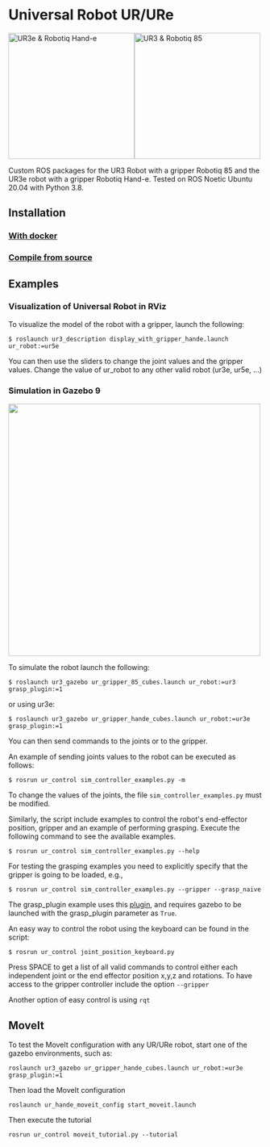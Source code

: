Universal Robot UR/URe
===
<img src="https://github.com/cambel/ur3/blob/noetic-devel/wiki/ur3e.gif?raw=true" alt="UR3e & Robotiq Hand-e" width="250"><img src="https://github.com/cambel/ur3/blob/noetic-devel/wiki/ur3.gif?raw=true" alt="UR3 & Robotiq 85" width="250">


Custom ROS packages for the UR3 Robot with a gripper Robotiq 85 and the UR3e robot with a gripper Robotiq Hand-e. 
Tested on ROS Noetic Ubuntu 20.04 with Python 3.8.

## Installation 

### [With docker](https://github.com/cambel/ur3/wiki/Install-with-Docker)

### [Compile from source](https://github.com/cambel/ur3/wiki/Compile-from-source-(This-repo))

## Examples

### Visualization of Universal Robot in RViz

To visualize the model of the robot with a gripper, launch the following:
  ```
  $ roslaunch ur3_description display_with_gripper_hande.launch ur_robot:=ur5e
  ```
You can then use the sliders to change the joint values and the gripper values. 
Change the value of ur_robot to any other valid robot (ur3e, ur5e, ...)

### Simulation in Gazebo 9
<img src="https://github.com/cambel/ur3/blob/noetic-devel/wiki/ur3-e.png?raw=true" width="500">

To simulate the robot launch the following:
  ```
  $ roslaunch ur3_gazebo ur_gripper_85_cubes.launch ur_robot:=ur3 grasp_plugin:=1
  ```
or using ur3e:
  ```
  $ roslaunch ur3_gazebo ur_gripper_hande_cubes.launch ur_robot:=ur3e grasp_plugin:=1
  ```

You can then send commands to the joints or to the gripper.

An example of sending joints values to the robot can be executed as follows:
  ```
  $ rosrun ur_control sim_controller_examples.py -m
  ```
To change the values of the joints, the file `sim_controller_examples.py` must be modified.

Similarly, the script include examples to control the robot's end-effector position, gripper and an example of performing grasping.
Execute the following command to see the available examples.
  ```
  $ rosrun ur_control sim_controller_examples.py --help
  ```

For testing the grasping examples you need to explicitly specify that the gripper is going to be loaded, e.g.,
  ```
  $ rosrun ur_control sim_controller_examples.py --gripper --grasp_naive
  ```

The grasp_plugin example uses this [plugin](https://github.com/pal-robotics/gazebo_ros_link_attacher), and requires gazebo to be launched with the grasp_plugin parameter as `True`.

An easy way to control the robot using the keyboard can be found in the script:
  ```
  $ rosrun ur_control joint_position_keyboard.py
  ```
Press SPACE to get a list of all valid commands to control either each independent joint or the end effector position x,y,z and rotations.
To have access to the gripper controller include the option `--gripper`

Another option of easy control is using `rqt`

## MoveIt
To test the MoveIt configuration with any UR/URe robot, start one of the gazebo environments, such as:
```
roslaunch ur3_gazebo ur_gripper_hande_cubes.launch ur_robot:=ur3e grasp_plugin:=1
```

Then load the MoveIt configuration
```
roslaunch ur_hande_moveit_config start_moveit.launch
```

Then execute the tutorial
```
rosrun ur_control moveit_tutorial.py --tutorial
```
